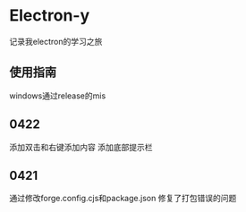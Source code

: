 # Electron-y

记录我electron的学习之旅


## 使用指南
windows通过release的mis

## 0422
添加双击和右键添加内容
添加底部提示栏

## 0421
通过修改forge.config.cjs和package.json
修复了打包错误的问题
